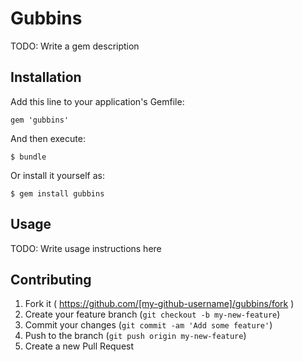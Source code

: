 # Gubbins

TODO: Write a gem description

## Installation

Add this line to your application's Gemfile:

    gem 'gubbins'

And then execute:

    $ bundle

Or install it yourself as:

    $ gem install gubbins

## Usage

TODO: Write usage instructions here

## Contributing

1. Fork it ( https://github.com/[my-github-username]/gubbins/fork )
2. Create your feature branch (`git checkout -b my-new-feature`)
3. Commit your changes (`git commit -am 'Add some feature'`)
4. Push to the branch (`git push origin my-new-feature`)
5. Create a new Pull Request
